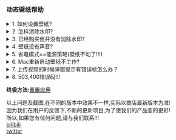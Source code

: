 ### 动态壁纸帮助

<details>
  <summary>1. 如何设置壁纸?</summary>
  
  <p>打开主页,挑选您喜欢的壁纸,点击壁纸,右侧边栏点下载,等壁纸下载完成,设置为壁纸. </p>
  
  <p><img src="/iwallpaper/help/1.png" alt="" /></p>
 
</details>

<details>
  <summary>2. 怎样消除水印?</summary>
  
  <p>消除水印需要购买,主页右侧边栏,如果您还没有购买请点消除水印,如果已经购买可恢复购买,购买后水印会消失! </p>
 
 <p> <img src="/iwallpaper/help/2.png" alt="" /></p>
 
</details>

<details>
  <summary>3. 已经购买但并没有消除水印?</summary>
  
  <p>购买没有反应,或者购买成功水印没有消除,通常是网络的问题无法链接到苹果的服务器,您可以通过多次尝试购买(请完全放心,无论多少次购买,只会扣费一次),只要付费成功,之后都可以用恢复功能.</p>
  <p><b>终极方法:</b><a href="https://macosgame.com/iwallpaper/iwallpaperreset">重置应用</a></p>
</details>

<details>
  <summary>4. 壁纸没有声音?</summary>
  
  <p>有些壁纸是有声音的,可在菜单栏里设置音量! </p>
 
  <p> <img src="/iwallpaper/help/3.png" alt="" /></p>
  
</details>

<details>
  <summary>5. 省电模式==能源策略(壁纸不动了!!!)</summary>
  
  <p>1.0.4之前的老版本(包括1.0.4)默认开启,1.0.5(包括1.0.5)默认不开启.</p>   
  <p>开启后: 会在屏幕大部分被遮挡的情况下暂停,如果是MacBook,还有低电量节能,默认是低于5%暂停,可修改! </p>   
 
  <p> <img src="/iwallpaper/help/4.png" alt="" /></p>
  
  <p> <img src="/iwallpaper/help/4-1.png" alt="" /></p>
  
</details>

<details>
  <summary>6. Mac重新启动壁纸不工作?</summary>
  
  <p>桌面动态效果需要此软件绘制,如果要Mac重新启动壁纸工作,请在菜单中勾选'开机启动动态壁纸效果'.</p>
 
  <p> <img src="/iwallpaper/help/5.png" alt="" /></p>
 
</details>

<details>
  <summary>7. 上传视频的时候弹窗提示有错误帧怎么办？</summary>
  
  <p>弹出错误帧提示,是因为检测到视频中的某一帧是黑屏(通常是第一帧),这会造成循环过程中,屏幕闪黑一下,所以拒绝了这类视频上传,解决的办法是重新剪辑找到错误的帧删掉</p>
  
</details>

<details>
  <summary>8. 503,400错误码!!!</summary>
  
  <p>苹果服务器问题,需要等待苹果修复,一般情况下24小时内会恢复,请耐心等待.</p>
  
</details>
<p><b>终极方法:</b><a href="https://macosgame.com/iwallpaper/iwallpaperreset">重置应用</a></p>

以上问题及截图,在不同的版本中效果不一样,实际以商店最新版本为准!   
因为我们在用户的反馈下,不断的更新项目,为了使我们的产品变的更好!   
所以,如果您有任何问题,请与我们联系!!!   
[bilibili](https://space.bilibili.com/43521885)   
[twitter](https://twitter.com/rhljiayou)   

